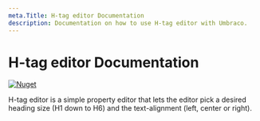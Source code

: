 ```yaml
---
meta.Title: H-tag editor Documentation
description: Documentation on how to use H-tag editor with Umbraco.
---
```


# H-tag editor Documentation
[![Nuget](https://img.shields.io/nuget/v/ourHtagEditor)](https://www.nuget.org/packages/ourHtagEditor/)

H-tag editor is a simple property editor that lets the editor pick a desired heading size (H1 down to H6) and the text-alignment (left, center or right).